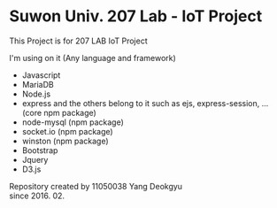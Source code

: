 # Suwon Univ. 207 Lab - IoT Project
This Project is for 207 LAB IoT Project

I'm using on it (Any language and framework)
* Javascript
* MariaDB
* Node.js
* express and the others belong to it such as ejs, express-session, ... (core npm package)
* node-mysql (npm package)
* socket.io (npm package)
* winston (npm package)
* Bootstrap
* Jquery
* D3.js

Repository created by 11050038 Yang Deokgyu<br>
since 2016. 02.
